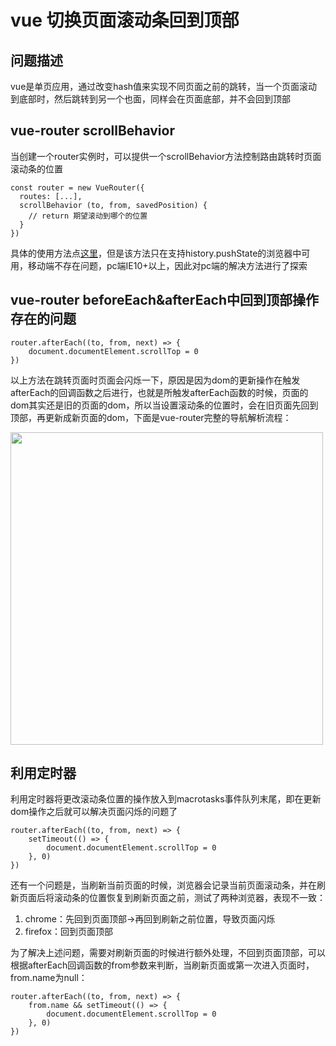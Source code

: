# vue 切换页面滚动条回到顶部

## 问题描述
vue是单页应用，通过改变hash值来实现不同页面之前的跳转，当一个页面滚动到底部时，然后跳转到另一个也面，同样会在页面底部，并不会回到顶部

## vue-router scrollBehavior
当创建一个router实例时，可以提供一个scrollBehavior方法控制路由跳转时页面滚动条的位置

```````````````
const router = new VueRouter({
  routes: [...],
  scrollBehavior (to, from, savedPosition) {
    // return 期望滚动到哪个的位置
  }
})
```````````````
具体的使用方法点[这里](https://router.vuejs.org/zh/guide/advanced/scroll-behavior.html#%E5%BC%82%E6%AD%A5%E6%BB%9A%E5%8A%A8)，但是该方法只在支持history.pushState的浏览器中可用，移动端不存在问题，pc端IE10+以上，因此对pc端的解决方法进行了探索

## vue-router beforeEach&afterEach中回到顶部操作存在的问题

```````````````
router.afterEach((to, from, next) => {
	document.documentElement.scrollTop = 0
})
```````````````
以上方法在跳转页面时页面会闪烁一下，原因是因为dom的更新操作在触发afterEach的回调函数之后进行，也就是所触发afterEach函数的时候，页面的dom其实还是旧的页面的dom，所以当设置滚动条的位置时，会在旧页面先回到顶部，再更新成新页面的dom，下面是vue-router完整的导航解析流程：

<img width="500" src="https://raw.githubusercontent.com/ChuckWangzz/Language/master/vue/problems/images/16.png"/>

## 利用定时器
利用定时器将更改滚动条位置的操作放入到macrotasks事件队列末尾，即在更新dom操作之后就可以解决页面闪烁的问题了

```````````````
router.afterEach((to, from, next) => {
    setTimeout(() => {
        document.documentElement.scrollTop = 0
    }, 0)
})
```````````````

还有一个问题是，当刷新当前页面的时候，浏览器会记录当前页面滚动条，并在刷新页面后将滚动条的位置恢复到刷新页面之前，测试了两种浏览器，表现不一致：

1. chrome：先回到页面顶部->再回到刷新之前位置，导致页面闪烁
2. firefox：回到页面顶部

为了解决上述问题，需要对刷新页面的时候进行额外处理，不回到页面顶部，可以根据afterEach回调函数的from参数来判断，当刷新页面或第一次进入页面时，from.name为null：

```````````````
router.afterEach((to, from, next) => {
    from.name && setTimeout(() => {
        document.documentElement.scrollTop = 0
    }, 0)
})
```````````````


